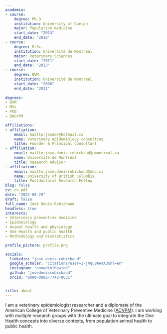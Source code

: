 ```yaml
---
academia:
- course:
    degree: Ph.D.
    institution: University of Guelph
    major: Population medicine
    start_date: "2013"
    end_date: "2016"
- course:
    degree: M.Sc.
    institution: Université de Montréal
    major: Veterinary Sciences
    start_date: "2011"
    end_date: "2013"
- course:
    degree: DVM
    institution: Université de Montréal
    start_date: "2006"
    end_date: "2011"
    
degrees: 
- DVM
- MSc
- PhD
- DACVPM

affiliations:
- affiliation:
    email: mailto:josedr@hotmail.ca
    name: Veterinary epidemiology consulting
    title: Founder & Principal Consultant
- affiliation:
    email: mailto:jose.denis-robichaud@umontreal.ca
    name: Université de Montréal
    title: Research Advisor
- affiliation:
    email: mailto:jose.denisrobichaud@ubc.ca
    name: University of British Columbia
    title: Postdoctoral Research Fellow
blog: false
cv: cv.pdf
date: "2022-04-29"
draft: false
full_name: José Denis-Robichaud
headless: true
interests:
- Veterinary preventive medicine
- Epidemiology
- Animal health and physiology
- One Health and public health 
- Methodology and biostatistics

profile_picture: profile.png

socials:
  linkedin: "jose-denis-robichaud"
  google_scholar: "citations?user=I-jVqu8AAAAJ&hl=en"
  instagram: "nomadinthewind"
  github: "josedenisrobichaud" 
  orcid: "0000-0002-7742-0631"


title: about
---
```


I am a veterinary epidemiologist researcher and a diplomate of the American College of Veterinary Preventive Medicine ([ACVPM](https://acvpm.org/default.aspx)). I am working with multiple research groups with the ultimate goal to integrate the One Health concepts into diverse contexts, from population animal health to public health. 

